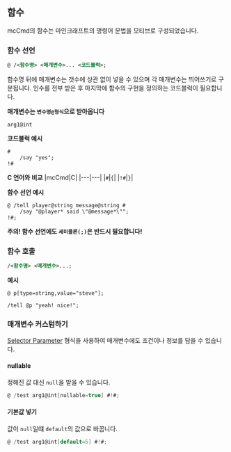 ## 함수
mcCmd의 함수는 마인크래프트의 명령어 문법을 모티브로 구성되었습니다.

### 함수 선언
```xml
@ /<함수명> <매개변수>... <코드블럭>;
```
함수명 뒤에 매개변수는 갯수에 상관 없이 넣을 수 있으며 각 매개변수는 띄어쓰기로 구분됩니다. 인수를 전부 받은 후 마지막에 함수의 구현을 정의하는 코드블럭이 필요합니다.

**매개변수는 `변수명@형식`으로 받아옵니다**
```k
arg1@int
```

**코드블럭 예시**
```k
#
    /say "yes";
!#
```
**C 언어와 비교**
|mcCmd|C|
|---|---|
|`#`|`{`|
|`!#`|`}`|

**함수 선언 예시**
```k
@ /tell player@string message@string #
    /say "@player* said \"@message*\"";
!#;
```
**주의! 함수 선언에도 `세미콜론(;)`은 반드시 필요합니다!**

### 함수 호출
```xml
/<함수명> <매개변수>...;
```
**예시**
```k
@ p[type=string,value="steve"];

/tell @p "yeah! nice!";
```

### 매개변수 커스텀하기
[Selector Parameter](https://learn.microsoft.com/en-us/minecraft/creator/documents/targetselectors#selector-parameters) 형식을 사용하여 매개변수에도 조건이나 정보를 담을 수 있습니다.
#### nullable
정해진 값 대신 `null`을 받을 수 있습니다.
```c
@ /test arg1@int[nullable=true] #!#;
```
#### 기본값 넣기
값이 `null`일떄 `default`의 값으로 바꿉니다.
```c
@ /test arg1@int[default=5] #!#;
```